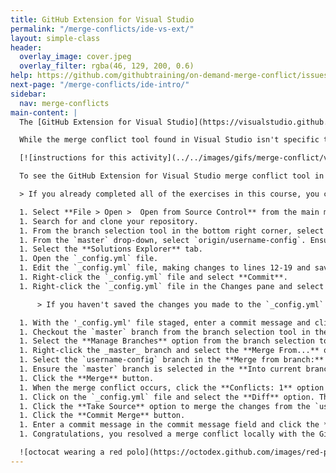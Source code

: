 ```yaml
---
title: GitHub Extension for Visual Studio
permalink: "/merge-conflicts/ide-vs-ext/"
layout: simple-class
header:
  overlay_image: cover.jpeg
  overlay_filter: rgba(46, 129, 200, 0.6)
help: https://github.com/githubtraining/on-demand-merge-conflict/issues/new?title=I%20need%20help&body=Describe%20what%20you%20need%20help%20with%20here.&labels=Help%20Wanted
next-page: "/merge-conflicts/ide-intro/"
sidebar:
  nav: merge-conflicts
main-content: |
  The [GitHub Extension for Visual Studio](https://visualstudio.github.com/) editor enables you to identify the difference between the two files and automatically fix the merge conflicts by selecting a specific branch.

  While the merge conflict tool found in Visual Studio isn't specific to having the GitHub Extension installed, the extension allows you to log in quickly (even with two factor authentication), and utilize aspects of GitHub such as pull requests and quickly clone repositories.

  [![instructions for this activity](../../images/gifs/merge-conflict/vs-merge.gif)](../../images/gifs/merge-conflict/vs-merge.gif)

  To see the GitHub Extension for Visual Studio merge conflict tool in action, perform the following:

  > If you already completed all of the exercises in this course, you can re-import the course repository and give it a different name.

  1. Select **File > Open >  Open from Source Control** from the main menu.
  1. Search for and clone your repository.
  1. From the branch selection tool in the bottom right corner, select **New Branch**.
  1. From the `master` drop-down, select `origin/username-config`. Ensure the **Checkout branch** and **Track remote branch** options are selected and click the **Create Branch** button.
  1. Select the **Solutions Explorer** tab.
  1. Open the `_config.yml` file.
  1. Edit the `_config.yml` file, making changes to lines 12-19 and save the file.
  1. Right-click the `_config.yml` file and select **Commit**.
  1. Right-click the `_config.yml` file in the Changes pane and select **Stage**.

      > If you haven't saved the changes you made to the `_config.yml` file you will be prompted to save your changes.

  1. With the '_config.yml' file staged, enter a commit message and click **Commit Staged**.
  1. Checkout the `master` branch from the branch selection tool in the bottom right corner.
  1. Select the **Manage Branches** option from the branch selection tool in the bottom right corner.
  1. Right-click the _master_ branch and select the **Merge From...** option.
  1. Select the `username-config` branch in the **Merge from branch:** drop-down.
  1. Ensure the `master` branch is selected in the **Into current branch:** drop-down.
  1. Click the **Merge** button.
  1. When the merge conflict occurs, click the **Conflicts: 1** option just below the Merge In Progress text.
  1. Click on the `_config.yml` file and select the **Diff** option. This will display the difference between the two branches.
  1. Click the **Take Source** option to merge the changes from the `username-config` branch into the `master` branch.
  1. Click the **Commit Merge** button.
  1. Enter a commit message in the commit message field and click the **Commit Staged** button.
  1. Congratulations, you resolved a merge conflict locally with the GitHub Extension for Visual Studio!

  ![octocat wearing a red polo](https://octodex.github.com/images/red-polo.png)
---
```


